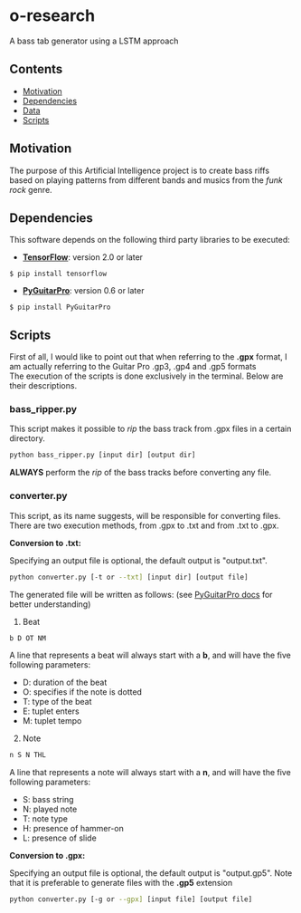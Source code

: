 # o-research
A bass tab generator using a LSTM approach

## Contents
- [Motivation](#Motivation)
- [Dependencies](#Dependencies)
- [Data](#Data)
- [Scripts](#Scripts)

## Motivation

The purpose of this Artificial Intelligence project is to create bass riffs based on playing patterns from different bands and musics from the *funk rock* genre.

## Dependencies
This software depends on the following third party libraries to be executed:
- **[TensorFlow](https://www.tensorflow.org/)**: version 2.0 or later
```shell
$ pip install tensorflow
```
- **[PyGuitarPro](https://github.com/Perlence/PyGuitarPro)**: version 0.6 or later
```shell
$ pip install PyGuitarPro
```

## Scripts
First of all, I would like to point out that when referring to the **.gpx** format, I am actually referring to the Guitar Pro .gp3, .gp4 and .gp5 formats\
The execution of the scripts is done exclusively in the terminal. Below are their descriptions.

### bass_ripper.py

This script makes it possible to *rip* the bass track from .gpx files in a certain directory.

```bash
python bass_ripper.py [input dir] [output dir]
```
**ALWAYS** perform the *rip* of the bass tracks before converting any file.

### converter.py
This script, as its name suggests, will be responsible for converting files. There are two execution methods, from .gpx to .txt and from .txt to .gpx.

**Conversion to .txt:**

Specifying an output file is optional, the default output is "output.txt".
```bash
python converter.py [-t or --txt] [input dir] [output file]
```
The generated file will be written as follows: (see [PyGuitarPro docs](https://pyguitarpro.readthedocs.io) for better understanding)

1. Beat

```bash
b D OT NM
```
A line that represents a beat will always start with a **b**, and will have the five following parameters:
 - D: duration of the beat
 - O: specifies if the note is dotted
 - T: type of the beat 
 - E: tuplet enters
 - M: tuplet tempo


2. Note

```bash
n S N THL
```
A line that represents a note will always start with a **n**, and will have the five following parameters:
 - S: bass string
 - N: played note
 - T: note type
 - H: presence of hammer-on
 - L: presence of slide

**Conversion to .gpx:**

Specifying an output file is optional, the default output is "output.gp5". Note that it is preferable to generate files with the **.gp5** extension

```bash
python converter.py [-g or --gpx] [input file] [output file]
```
